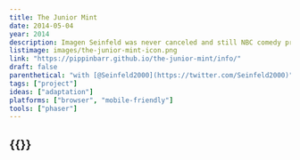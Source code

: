 ```yaml
---
title: The Junior Mint
date: 2014-05-04
year: 2014
description: Imagen Seinfeld was never canceled and still NBC comedy program today?! Could there be a webgame about the Junior Mint episode?! Could you play as Jerry or Kramer?! Yes! A thousand times yes!
listimage: images/the-junior-mint-icon.png
link: "https://pippinbarr.github.io/the-junior-mint/info/"
draft: false
parenthetical: "with [@Seinfeld2000](https://twitter.com/Seinfeld2000)"
tags: ["project"]
ideas: ["adaptation"]
platforms: ["browser", "mobile-friendly"]
tools: ["phaser"]
---
```


## {{<param title >}}
